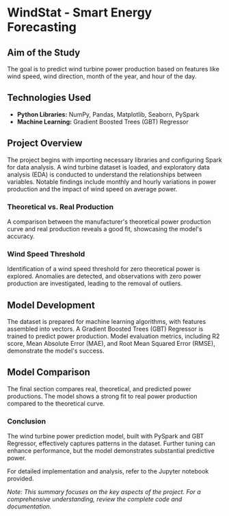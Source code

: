 # WindStat - Smart Energy Forecasting

## Aim of the Study

The goal is to predict wind turbine power production based on features like wind speed, wind direction, month of the year, and hour of the day.

## Technologies Used

- **Python Libraries:** NumPy, Pandas, Matplotlib, Seaborn, PySpark
- **Machine Learning:** Gradient Boosted Trees (GBT) Regressor

## Project Overview

The project begins with importing necessary libraries and configuring Spark for data analysis. A wind turbine dataset is loaded, and exploratory data analysis (EDA) is conducted to understand the relationships between variables. Notable findings include monthly and hourly variations in power production and the impact of wind speed on average power.

### Theoretical vs. Real Production

A comparison between the manufacturer's theoretical power production curve and real production reveals a good fit, showcasing the model's accuracy.

### Wind Speed Threshold

Identification of a wind speed threshold for zero theoretical power is explored. Anomalies are detected, and observations with zero power production are investigated, leading to the removal of outliers.

## Model Development

The dataset is prepared for machine learning algorithms, with features assembled into vectors. A Gradient Boosted Trees (GBT) Regressor is trained to predict power production. Model evaluation metrics, including R2 score, Mean Absolute Error (MAE), and Root Mean Squared Error (RMSE), demonstrate the model's success.

## Model Comparison

The final section compares real, theoretical, and predicted power productions. The model shows a strong fit to real power production compared to the theoretical curve.

### Conclusion

The wind turbine power prediction model, built with PySpark and GBT Regressor, effectively captures patterns in the dataset. Further tuning can enhance performance, but the model demonstrates substantial predictive power.

For detailed implementation and analysis, refer to the Jupyter notebook provided.

*Note: This summary focuses on the key aspects of the project. For a comprehensive understanding, review the complete code and documentation.*
